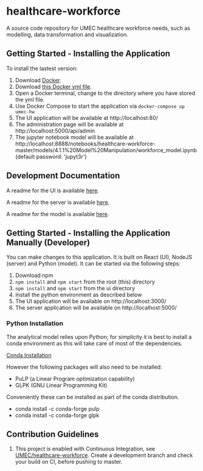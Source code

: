 # healthcare-workforce

A source code repository for UMEC healthcare workforce needs, such as modelling, data transformation and visualization.

## Getting Started - Installing the Application
To install the lastest version:
1. Download [Docker](https://www.docker.com/get-started).
2. Download [this Docker yml file](https://raw.githubusercontent.com/UMEC/healthcare-workforce/master/docker/docker-compose.yml).
3. Open a Docker terminal, change to the directory where you have stored the yml file.
4. Use Docker Compose to start the application via `docker-compose up umec-hw`
5. The UI application will be available at http://localhost:80/
6. The administration page will be available at http://localhost:5000/api/admin
7. The jupyter notebook model will be available at http://localhost:8888/notebooks/healthcare-workforce-master/models/4.1.1%20Model%20Manipulation/workforce_model.ipynb (default password: 'jupyt3r')

## Development Documentation
A readme for the UI is available [here](ui/README.md).

A readme for the server is available [here](server/README.md).

A readme for the model is available [here](models/README.md).


## Getting Started - Installing the Application Manually (Developer)
You can make changes to this application. It is built on React (UI), NodeJS (server) and Python (model).
It can be started via the following steps:
1. Download npm
2. `npm install` and `npm start` from the root (this) directory
3. `npm install` and `npm start` from the ui directory
4. Install the python environment as described below
5. The UI application will be available on http://localhost:3000/
6. The server application will be available on http://localhost:5000/

### Python Installation

The analytical model relies upon Python; for simplicity it is best to install a conda environment as this will take care of most of the dependencies.

[Conda Installation](https://conda.io/docs/user-guide/install/index.html)

However the following packages will also need to be installed:
* PuLP (a Linear Program optimization capability)
* GLPK (GNU Linear Programming Kit)

Conveniently these can be installed as part of the conda distribution.

* conda install -c conda-forge pulp
* conda install -c conda-forge glpk

## Contribution Guidelines

1. This project is enabled with Continuous Integration, see [UMEC/healthcare-workforce](https://circleci.com/gh/UMEC/healthcare-workforce). Create a development branch and check your build on CI, before pushing to master.
